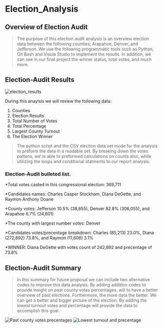 # Election_Analysis
## Overview of Election Audit
>The purpose of this election audit analysis is an overview election data between the following counties: Arapahoe, Denver, and Jefferson. We use the following programmatic tools such as Python, Git Bash and Visula Studio to implement the results. In addition, we can see in our final project the winner status, total votes, and much more.  
 
## Election-Audit Results
![election_results](https://user-images.githubusercontent.com/114452770/197665433-685ac99d-dbe4-4f9b-9c53-29db5b1dc1dd.PNG)

During this anaylsis we will review the following data:
  1. Counties
  2. Election Results
  3. Total Number of Votes
  4. Total Percentage
  5. Largest County Turnout
  6. The Election Winner
 
>The python script and the CSV election data set mode for the analysis to preform the data in a readable set. By breaking down the votes pattens, we're able to preformed calculations on counts also, while utilizing the loops and conditional statments to our report analysis. 

### Election-Audit bulleted list.

*Total votes casted in this congressional election: 369,711

*Candidates names: Charles Casper Stockham, Diana DeGette, and Raymon Anthony Doane

*County votes: Jefferson 10.5% (38,855), Denver 82.8% (306,055), and Arapahoe 6.7% (24,801)

*The county with largest number votes: Denver

*Candidates votes/precentage breakdown: Charles (85,213) 23.0%, Diana (272,892) 73.8%, and Raymon (11,606) 3.1%

*WINNER: Diana DeGette with votes count of 242,892 and precentage of 73.8%


## Election-Audit Summary
>In this summary for future proposal we can include two alternative codes to improve this data analysis. By adding addition codes to provide insight on past county votes percentages, will to have a better overview of past elections. Furthermore, the more data the better. We can get a better and bigger picture of the election. By adding the lowest turnout votes and percentage will provide the data to accomplish this goal. 

![Past county votes precentages](https://user-images.githubusercontent.com/114452770/197873299-dbc2e05a-e299-4d05-b430-bf591bcf117d.PNG)
![Lowest turnout and precentage](https://user-images.githubusercontent.com/114452770/197873318-13725ba8-1361-498e-a655-d2c8caf44fb0.PNG)


